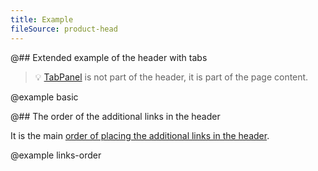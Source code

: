 ```yaml
---
title: Example
fileSource: product-head
---
```


@## Extended example of the header with tabs

> 💡 [TabPanel](/components/tab-panel/) is not part of the header, it is part of the page content.

@example basic

@## The order of the additional links in the header

It is the main [order of placing the additional links in the header](/patterns/links-order/).

@example links-order
